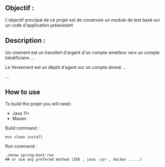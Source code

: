 ## Objectif :

L'objectif principal de ce projet est de construire un module de test basé sur un code d'application préexistant

## Description :

Un virement est un transfert d'argent d'un compte emetteur vers un compte bénéficiaire ...

Le Versement est un dépôt d'agent sur un compte donné ...

...

## How to use 
To build the projet you will need : 
* Java 11+ 
* Maven

Build command : 
```
mvn clean install
```

Run command : 
```
./mvnw spring-boot:run 
## or use any prefered method (IDE , java -jar , docker .....)
```
